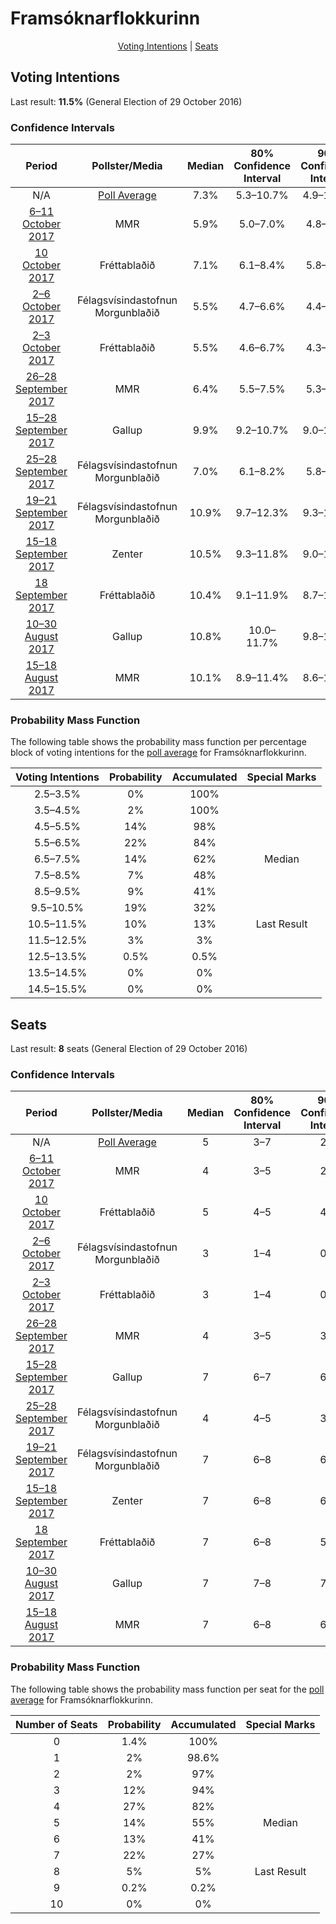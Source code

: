 # Framsóknarflokkurinn

<p align="center"><a href="#voting-intentions">Voting Intentions</a> | <a href="#seats">Seats</a></p>

## Voting Intentions

Last result: **11.5%** (General Election of 29 October 2016)

### Confidence Intervals

| Period     | Pollster/Media   | Median | 80% Confidence Interval | 90% Confidence Interval | 95% Confidence Interval | 99% Confidence Interval |
|:----------:|:----------------:|:-----------:|:-----------------------:|:-----------------------:|:-----------------------:|:-----------------------:|
| N/A | [Poll Average](average.html) | 7.3% | 5.3–10.7% | 4.9–11.3% | 4.6–11.7% | 4.2–12.6% |
| [6–11 October 2017](2017-10-11-MMR.html) | MMR | 5.9% | 5.0–7.0% | 4.8–7.3% | 4.6–7.6% | 4.2–8.1% |
| [10 October 2017](2017-10-10-Frettabladid.html) | Fréttablaðið | 7.1% | 6.1–8.4% | 5.8–8.8% | 5.5–9.1% | 5.1–9.8% |
| [2–6 October 2017](2017-10-06-Felagsvisindastofnun.html) | Félagsvísindastofnun <br> Morgunblaðið | 5.5% | 4.7–6.6% | 4.4–6.9% | 4.2–7.2% | 3.9–7.7% |
| [2–3 October 2017](2017-10-03-Frettabladid.html) | Fréttablaðið | 5.5% | 4.6–6.7% | 4.3–7.0% | 4.1–7.3% | 3.7–7.9% |
| [26–28 September 2017](2017-09-28-MMR.html) | MMR | 6.4% | 5.5–7.5% | 5.3–7.8% | 5.1–8.1% | 4.7–8.7% |
| [15–28 September 2017](2017-09-28-Gallup.html) | Gallup | 9.9% | 9.2–10.7% | 9.0–10.9% | 8.8–11.1% | 8.4–11.6% |
| [25–28 September 2017](2017-09-28-Felagsvisindastofnun.html) | Félagsvísindastofnun <br> Morgunblaðið | 7.0% | 6.1–8.2% | 5.8–8.6% | 5.6–8.8% | 5.2–9.4% |
| [19–21 September 2017](2017-09-21-Felagsvisindastofnun.html) | Félagsvísindastofnun <br> Morgunblaðið | 10.9% | 9.7–12.3% | 9.3–12.8% | 9.1–13.1% | 8.5–13.8% |
| [15–18 September 2017](2017-09-18-Zenter.html) | Zenter | 10.5% | 9.3–11.8% | 9.0–12.2% | 8.7–12.6% | 8.1–13.2% |
| [18 September 2017](2017-09-18-Frettabladid.html) | Fréttablaðið | 10.4% | 9.1–11.9% | 8.7–12.3% | 8.4–12.7% | 7.9–13.4% |
| [10–30 August 2017](2017-08-30-Gallup.html) | Gallup | 10.8% | 10.0–11.7% | 9.8–12.0% | 9.6–12.2% | 9.2–12.6% |
| [15–18 August 2017](2017-08-18-MMR.html) | MMR | 10.1% | 8.9–11.4% | 8.6–11.8% | 8.3–12.1% | 7.8–12.8% |

### Probability Mass Function

The following table shows the probability mass function per percentage block of voting intentions for the [poll average](average.html) for Framsóknarflokkurinn.

| Voting Intentions | Probability | Accumulated | Special Marks |
|:-----------------:|:-----------:|:-----------:|:-------------:|
| 2.5–3.5% | 0% | 100% |  |
| 3.5–4.5% | 2% | 100% |  |
| 4.5–5.5% | 14% | 98% |  |
| 5.5–6.5% | 22% | 84% |  |
| 6.5–7.5% | 14% | 62% | Median |
| 7.5–8.5% | 7% | 48% |  |
| 8.5–9.5% | 9% | 41% |  |
| 9.5–10.5% | 19% | 32% |  |
| 10.5–11.5% | 10% | 13% | Last Result |
| 11.5–12.5% | 3% | 3% |  |
| 12.5–13.5% | 0.5% | 0.5% |  |
| 13.5–14.5% | 0% | 0% |  |
| 14.5–15.5% | 0% | 0% |  |


## Seats

Last result: **8** seats (General Election of 29 October 2016)

### Confidence Intervals

| Period     | Pollster/Media   | Median | 80% Confidence Interval | 90% Confidence Interval | 95% Confidence Interval | 99% Confidence Interval |
|:----------:|:----------------:|:------:|:-----------------------:|:-----------------------:|:-----------------------:|:-----------------------:|
| N/A | [Poll Average](average.html) | 5 | 3–7 | 2–7 | 1–8 | 0–8 |
| [6–11 October 2017](2017-10-11-MMR.html) | MMR | 4 | 3–5 | 2–5 | 1–5 | 0–5 |
| [10 October 2017](2017-10-10-Frettabladid.html) | Fréttablaðið | 5 | 4–5 | 4–6 | 3–6 | 3–6 |
| [2–6 October 2017](2017-10-06-Felagsvisindastofnun.html) | Félagsvísindastofnun <br> Morgunblaðið | 3 | 1–4 | 0–4 | 0–5 | 0–5 |
| [2–3 October 2017](2017-10-03-Frettabladid.html) | Fréttablaðið | 3 | 1–4 | 0–5 | 0–5 | 0–5 |
| [26–28 September 2017](2017-09-28-MMR.html) | MMR | 4 | 3–5 | 3–5 | 3–5 | 2–6 |
| [15–28 September 2017](2017-09-28-Gallup.html) | Gallup | 7 | 6–7 | 6–8 | 6–8 | 6–8 |
| [25–28 September 2017](2017-09-28-Felagsvisindastofnun.html) | Félagsvísindastofnun <br> Morgunblaðið | 4 | 4–5 | 3–5 | 3–6 | 3–6 |
| [19–21 September 2017](2017-09-21-Felagsvisindastofnun.html) | Félagsvísindastofnun <br> Morgunblaðið | 7 | 6–8 | 6–8 | 6–8 | 5–9 |
| [15–18 September 2017](2017-09-18-Zenter.html) | Zenter | 7 | 6–8 | 6–8 | 5–8 | 5–9 |
| [18 September 2017](2017-09-18-Frettabladid.html) | Fréttablaðið | 7 | 6–8 | 5–8 | 5–9 | 5–10 |
| [10–30 August 2017](2017-08-30-Gallup.html) | Gallup | 7 | 7–8 | 7–8 | 6–8 | 6–9 |
| [15–18 August 2017](2017-08-18-MMR.html) | MMR | 7 | 6–8 | 6–8 | 5–8 | 5–9 |

### Probability Mass Function

The following table shows the probability mass function per seat for the [poll average](average.html) for Framsóknarflokkurinn.

| Number of Seats | Probability | Accumulated | Special Marks |
|:---------------:|:-----------:|:-----------:|:-------------:|
| 0 | 1.4% | 100% |  |
| 1 | 2% | 98.6% |  |
| 2 | 2% | 97% |  |
| 3 | 12% | 94% |  |
| 4 | 27% | 82% |  |
| 5 | 14% | 55% | Median |
| 6 | 13% | 41% |  |
| 7 | 22% | 27% |  |
| 8 | 5% | 5% | Last Result |
| 9 | 0.2% | 0.2% |  |
| 10 | 0% | 0% |  |


